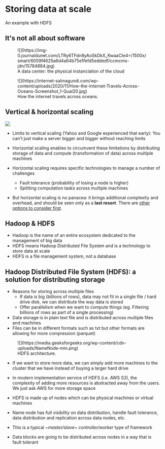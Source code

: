 # Storing data at scale

An example with HDFS

## It's not all about software
<figure markdown>
![](https://img-0.journaldunet.com/LTRy6TFdn8yAoSkDkX_KwaaCIe4=/1500x/smart/6059f4625a6d4a64b75e1fefd5eddedf/ccmcms-jdn/15784884.jpg)
<figcaption>A data center: the physical instanciation of the cloud</figcaption>
</figure>

<figure markdown>
![](https://internet-salmagundi.com/wp-content/uploads/2020/11/How-the-Internet-Travels-Across-Oceans-Screenshot_1-Qual20.jpg)
<figcaption>How the internet travels across oceans.</figcaption>
</figure>

## Vertical & horizontal scaling

![](https://media.geeksforgeeks.org/wp-content/cdn-uploads/20210209202449/Scaling-Concept.png)

- Limits to vertical scaling (Yahoo and Google experienced that early): You can’t just make a server bigger and bigger without reaching limits
- Horizontal scaling enables to circumvent these limitations by distributing storage of data and compute (transformation of data) across multiple machines
- Horizontal scaling requires specific technologies to manage a number of challenges
  - Fault tolerance (probability of losing a node is higher)
  - Splitting computation tasks across multiple machines

- But horizontal scaling is no panacea: it brings additional complexity and overhead, and should be seen only as a **last resort**. There are [other options to consider first](https://docs.dask.org/en/stable/best-practices.html#start-small).

## Hadoop & HDFS

- Hadoop is the name of an entire ecosystem dedicated to the management of big data
- HDFS means Hadoop Distributed File System and is a technology to store data at scale
- HDFS is a file management system, not a database 

## Hadoop Distributed File System (HDFS): a solution for distributing storage

- Reasons for storing across multiple files
  - If data is big (billions of rows), data may not fit in a single file / hard drive disk, we can distribute the way data is stored
  - Offer parallelism when we want to compute things (eg. Filtering billions of rows as part of a single processing)
- Data storage is in plain text file and is distributed across multiple files and machines 
- Files can be in different formats such as txt but other formats are allowing for more compression (parquet)

<figure markdown>
![](https://media.geeksforgeeks.org/wp-content/cdn-uploads/NameNode-min.png)
<figcaption>HDFS architecture.</figcaption>
</figure>

- If we want to store more data, we can simply add more machines to the cluster that we have instead of buying a larger hard drive 
- In modern implementation service of HDFS (i.e. AWS S3), the complexity of adding more resources is abstracted away from the users. We just ask AWS for more storage space

- HDFS is made up of nodes which can be physical machines or virtual machines
- Name node has full visibility on data distribution, handle fault tolerance, data distribution and replication across data nodes, etc.
- This is a typical *~master/slave~ controller/worker* type of framework 
- Data blocks are going to be distributed across nodes in a way that is fault tolerant 

